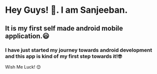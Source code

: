 # Hey Guys! :wave:. I am Sanjeeban.
## It is my first self made android mobile application.:smiley:

### I have just started my journey towards android development and this app is kind of my first step towards it!:nerd_face:
Wish Me Luck! :blush:
